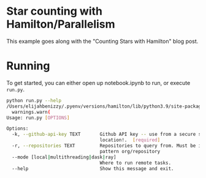 # Star counting with Hamilton/Parallelism

This example goes along with the "Counting Stars with Hamilton" blog post.

# Running

To get started, you can either open up notebook.ipynb to run, or execute `run.py`.

```bash
python run.py --help
/Users/elijahbenizzy/.pyenv/versions/hamilton/lib/python3.9/site-packages/pyspark/pandas/__init__.py:50: UserWarning: 'PYARROW_IGNORE_TIMEZONE' environment variable was not set. It is required to set this environment variable to '1' in both driver and executor sides if you use pyarrow>=2.0.0. pandas-on-Spark will set it for you but it does not work if there is a Spark context already launched.
  warnings.warn(
Usage: run.py [OPTIONS]

Options:
  -k, --github-api-key TEXT       Github API key -- use from a secure storage
                                  location!.  [required]
  -r, --repositories TEXT         Repositories to query from. Must be in
                                  pattern org/repository
  --mode [local|multithreading|dask|ray]
                                  Where to run remote tasks.
  --help                          Show this message and exit.
```
